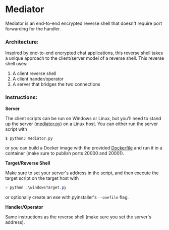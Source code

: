 # Mediator

Mediator is an end-to-end encrypted reverse shell that doesn't require port forwarding for the handler.

### Architecture:

Inspired by end-to-end encrypted chat applications, this reverse shell takes a unique approach to the client/server model of a reverse shell. This reverse shell uses:

1. A client reverse shell
2. A client hander/operator
3. A server that bridges the two connections

### Instructions:

**Server**

The client scripts can be run on Windows or Linux, but you'll need to stand up the server ([mediator.py](mediator.py)) on a Linux host. You can either run the server script with

```bash
$ python3 mediator.py
```

or you can build a Docker image with the provided [Dockerfile](Dockerfile) and run it in a container (make sure to publish ports 20000 and 20001).

**Target/Reverse Shell**

Make sure to set your server's address in the script, and then execute the target script on the target host with

```powershell
> python .\windowsTarget.py
```

or optionally create an exe with pyinstaller's `--onefile` flag.

**Handler/Operator**

Same instructions as the reverse shell (make sure you set the server's address).

